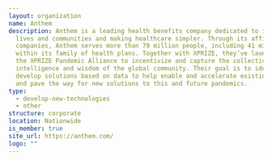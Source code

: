 ```yaml
---
layout: organization
name: Anthem
description: Anthem is a leading health benefits company dedicated to improving
  lives and communities and making healthcare simpler. Through its affiliated
  companies, Anthem serves more than 79 million people, including 41 million
  within its family of health plans. Together with XPRIZE, they’ve launched the
  the XPRIZE Pandemic Alliance to incentivize and capture the collective
  intelligence and wisdom of the global community. Their goal is to identify and
  develop solutions based on data to help enable and accelerate existing efforts
  and pave the way for new solutions to this and future pandemics.
type:
  - develop-new-technologies
  - other
structure: corporate
location: Nationwide
is_member: true
site_url: https://anthem.com/
logo: ""
---
```

